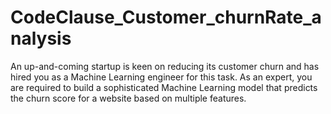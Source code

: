 # CodeClause_Customer_churnRate_analysis

An up-and-coming startup is keen on reducing its customer churn and has hired you as a Machine Learning engineer for this task. As an expert, you are required to build a sophisticated Machine Learning model that predicts the churn score for a website based on multiple features.
